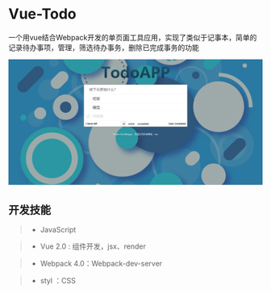 Vue-Todo
===

一个用vue结合Webpack开发的单页面工具应用，实现了类似于记事本，简单的记录待办事项，管理，筛选待办事务，删除已完成事务的功能

![运行截图](./showimg/todoimg.png)

开发技能
------
>* JavaScript 

>* Vue 2.0 : 组件开发，jsx、render

>* Webpack 4.0：Webpack-dev-server

>* styl ：CSS




